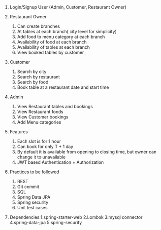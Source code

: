 1. Login/Signup User (Admin, Customer, Restaurant Owner)

2. Restaurant Owner
	1. Can create branches
	2. At tables at each branch( city level for simplicity)
	3. Add food to menu category at each branch
	4. Availability of food at each branch
	5. Availability of tables at each branch
	6. View booked tables by customer

3. Customer 
	1. Search by city
	2. Search by restaurant
	3. Search by food
	4. Book table at a restaurant date and start time
	
4. Admin
	1. View Restaurant tables and bookings
	2. View Restaurant foods
	3. View Customer bookings
	4. Add Menu categories

5. Features
	1. Each slot is for 1 hour
	2. Can book for only T + 1 day
	3. By default it is available from opening to closing time,
		but owner can change it to unavailable
	4. JWT based Authentication + Authorization

6. Practices to be followed
	1. REST
	2. Git commit
	3. SQL 
	4. Spring Data JPA
	5. Spring security
	6. Unit test cases

7. Dependencies
   1.spring-starter-web
   2.Lombok
   3.mysql connector
   4.spring-data-jpa
   5.spring-security

	
